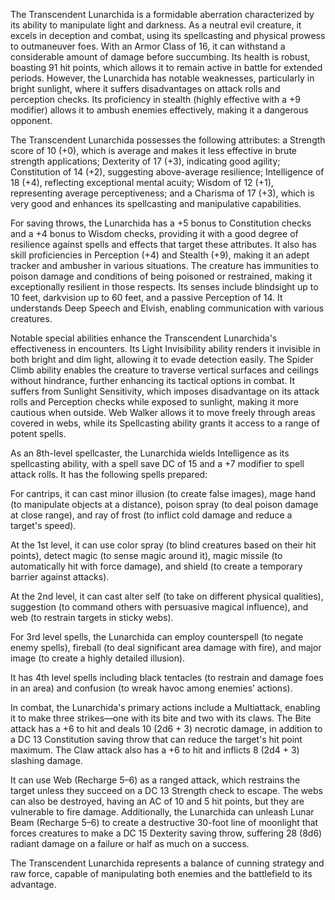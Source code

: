 The Transcendent Lunarchida is a formidable aberration characterized by its ability to manipulate light and darkness. As a neutral evil creature, it excels in deception and combat, using its spellcasting and physical prowess to outmaneuver foes. With an Armor Class of 16, it can withstand a considerable amount of damage before succumbing. Its health is robust, boasting 91 hit points, which allows it to remain active in battle for extended periods. However, the Lunarchida has notable weaknesses, particularly in bright sunlight, where it suffers disadvantages on attack rolls and perception checks. Its proficiency in stealth (highly effective with a +9 modifier) allows it to ambush enemies effectively, making it a dangerous opponent.

The Transcendent Lunarchida possesses the following attributes: a Strength score of 10 (+0), which is average and makes it less effective in brute strength applications; Dexterity of 17 (+3), indicating good agility; Constitution of 14 (+2), suggesting above-average resilience; Intelligence of 18 (+4), reflecting exceptional mental acuity; Wisdom of 12 (+1), representing average perceptiveness; and a Charisma of 17 (+3), which is very good and enhances its spellcasting and manipulative capabilities.

For saving throws, the Lunarchida has a +5 bonus to Constitution checks and a +4 bonus to Wisdom checks, providing it with a good degree of resilience against spells and effects that target these attributes. It also has skill proficiencies in Perception (+4) and Stealth (+9), making it an adept tracker and ambusher in various situations. The creature has immunities to poison damage and conditions of being poisoned or restrained, making it exceptionally resilient in those respects. Its senses include blindsight up to 10 feet, darkvision up to 60 feet, and a passive Perception of 14. It understands Deep Speech and Elvish, enabling communication with various creatures.

Notable special abilities enhance the Transcendent Lunarchida's effectiveness in encounters. Its Light Invisibility ability renders it invisible in both bright and dim light, allowing it to evade detection easily. The Spider Climb ability enables the creature to traverse vertical surfaces and ceilings without hindrance, further enhancing its tactical options in combat. It suffers from Sunlight Sensitivity, which imposes disadvantage on its attack rolls and Perception checks while exposed to sunlight, making it more cautious when outside. Web Walker allows it to move freely through areas covered in webs, while its Spellcasting ability grants it access to a range of potent spells.

As an 8th-level spellcaster, the Lunarchida wields Intelligence as its spellcasting ability, with a spell save DC of 15 and a +7 modifier to spell attack rolls. It has the following spells prepared: 

For cantrips, it can cast minor illusion (to create false images), mage hand (to manipulate objects at a distance), poison spray (to deal poison damage at close range), and ray of frost (to inflict cold damage and reduce a target's speed).

At the 1st level, it can use color spray (to blind creatures based on their hit points), detect magic (to sense magic around it), magic missile (to automatically hit with force damage), and shield (to create a temporary barrier against attacks).

At the 2nd level, it can cast alter self (to take on different physical qualities), suggestion (to command others with persuasive magical influence), and web (to restrain targets in sticky webs).

For 3rd level spells, the Lunarchida can employ counterspell (to negate enemy spells), fireball (to deal significant area damage with fire), and major image (to create a highly detailed illusion).

It has 4th level spells including black tentacles (to restrain and damage foes in an area) and confusion (to wreak havoc among enemies’ actions).

In combat, the Lunarchida's primary actions include a Multiattack, enabling it to make three strikes—one with its bite and two with its claws. The Bite attack has a +6 to hit and deals 10 (2d6 + 3) necrotic damage, in addition to a DC 13 Constitution saving throw that can reduce the target's hit point maximum. The Claw attack also has a +6 to hit and inflicts 8 (2d4 + 3) slashing damage. 

It can use Web (Recharge 5–6) as a ranged attack, which restrains the target unless they succeed on a DC 13 Strength check to escape. The webs can also be destroyed, having an AC of 10 and 5 hit points, but they are vulnerable to fire damage. Additionally, the Lunarchida can unleash Lunar Beam (Recharge 5–6) to create a destructive 30-foot line of moonlight that forces creatures to make a DC 15 Dexterity saving throw, suffering 28 (8d6) radiant damage on a failure or half as much on a success.

The Transcendent Lunarchida represents a balance of cunning strategy and raw force, capable of manipulating both enemies and the battlefield to its advantage.